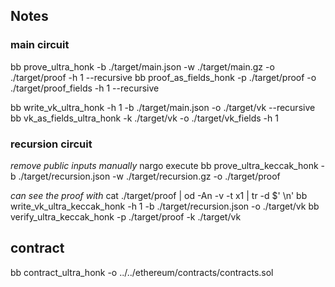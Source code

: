 ## Notes

### main circuit
bb prove_ultra_honk -b ./target/main.json -w ./target/main.gz -o ./target/proof -h 1 --recursive
bb proof_as_fields_honk -p ./target/proof -o ./target/proof_fields -h 1 --recursive

bb write_vk_ultra_honk -h 1 -b ./target/main.json -o ./target/vk --recursive
bb vk_as_fields_ultra_honk -k ./target/vk -o ./target/vk_fields -h 1

### recursion circuit
_remove public inputs manually_
nargo execute
bb prove_ultra_keccak_honk -b ./target/recursion.json -w ./target/recursion.gz -o ./target/proof

_can see the proof with_ cat ./target/proof | od -An -v -t x1 | tr -d $' \n'
bb write_vk_ultra_keccak_honk -h 1 -b ./target/recursion.json -o ./target/vk
bb verify_ultra_keccak_honk -p ./target/proof -k ./target/vk

## contract
bb contract_ultra_honk -o ../../ethereum/contracts/contracts.sol
